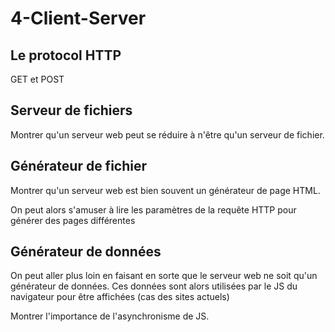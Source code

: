 # 4-Client-Server

## Le protocol HTTP
GET et POST

## Serveur de fichiers
Montrer qu'un serveur web peut se réduire à n'être qu'un serveur de fichier.

## Générateur de fichier
Montrer qu'un serveur web est bien souvent un générateur de page HTML.

On peut alors s'amuser à lire les paramètres de la requête HTTP pour générer des pages différentes

## Générateur de données
On peut aller plus loin en faisant en sorte que le serveur web ne soit qu'un générateur de données. Ces données sont alors utilisées par le JS du navigateur pour être affichées (cas des sites actuels)

Montrer l'importance de l'asynchronisme de JS.